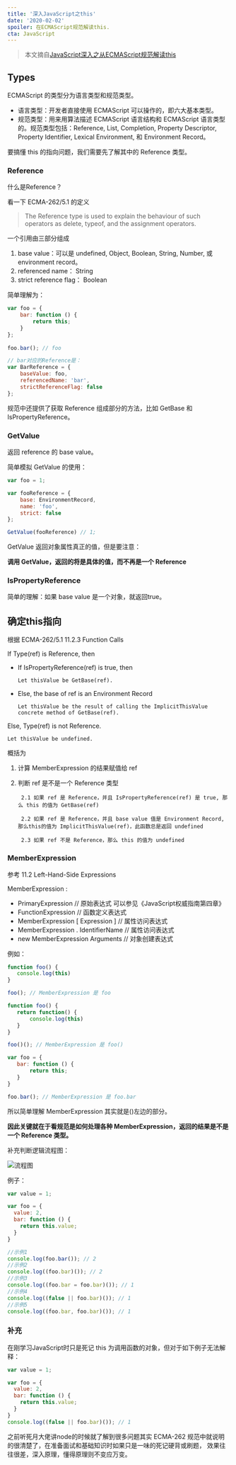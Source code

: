 ```yaml
---
title: '深入JavaScript之this'
date: '2020-02-02'
spoiler: 在ECMAScript规范解读this.
cta: JavaScript
---
```


 > 本文摘自[JavaScript深入之从ECMAScript规范解读this](https://github.com/mqyqingfeng/Blog/issues/7)

## Types

ECMAScript 的类型分为语言类型和规范类型。

   * 语言类型：开发者直接使用 ECMAScript 可以操作的，即六大基本类型。
   * 规范类型：用来用算法描述 ECMAScript 语言结构和 ECMAScript 语言类型的。规范类型包括：Reference, List, Completion, Property Descriptor, Property Identifier, Lexical Environment, 和 Environment Record。

要搞懂 this 的指向问题，我们需要先了解其中的 Reference 类型。

### Reference

什么是Reference？

看一下 ECMA-262/5.1 的定义

   > The Reference type is used to explain the behaviour of such operators as delete, typeof, and the assignment operators.
    
一个引用由三部分组成

   1. base value：可以是 undefined, Object, Boolean, String, Number, 或 environment record。
   2. referenced name： String
   3. strict reference flag： Boolean 
   
简单理解为：

```javascript
var foo = {
    bar: function () {
        return this;
    }
};
 
foo.bar(); // foo

// bar对应的Reference是：
var BarReference = {
    baseValue: foo,
    referencedName: 'bar',
    strictReferenceFlag: false
};
```

规范中还提供了获取 Reference 组成部分的方法，比如 GetBase 和 IsPropertyReference。

### GetValue

返回 reference 的 base value。

简单模拟 GetValue 的使用：

```javascript
var foo = 1;

var fooReference = {
    base: EnvironmentRecord,
    name: 'foo',
    strict: false
};

GetValue(fooReference) // 1;
```

GetValue 返回对象属性真正的值，但是要注意：

**调用 GetValue，返回的将是具体的值，而不再是一个 Reference**

### IsPropertyReference

简单的理解：如果 base value 是一个对象，就返回true。



## 确定this指向

根据 ECMA-262/5.1 11.2.3 Function Calls

  If Type(ref) is Reference, then
       
   * If IsPropertyReference(ref) is true, then
   
         Let thisValue be GetBase(ref).
         
   * Else, the base of ref is an Environment Record
   
         Let thisValue be the result of calling the ImplicitThisValue concrete method of GetBase(ref).
   
Else, Type(ref) is not Reference.

    Let thisValue be undefined.


概括为

1. 计算 MemberExpression 的结果赋值给 ref

2. 判断 ref 是不是一个 Reference 类型

        2.1 如果 ref 是 Reference，并且 IsPropertyReference(ref) 是 true, 那么 this 的值为 GetBase(ref)

        2.2 如果 ref 是 Reference，并且 base value 值是 Environment Record, 那么this的值为 ImplicitThisValue(ref)，此函数总是返回 undefined

        2.3 如果 ref 不是 Reference，那么 this 的值为 undefined
        
### MemberExpression

参考 11.2 Left-Hand-Side Expressions

 MemberExpression :

 * PrimaryExpression // 原始表达式 可以参见《JavaScript权威指南第四章》
 * FunctionExpression // 函数定义表达式
 * MemberExpression [ Expression ] // 属性访问表达式
 * MemberExpression . IdentifierName // 属性访问表达式
 * new MemberExpression Arguments // 对象创建表达式
 
 例如：
 ```javascript
function foo() {
    console.log(this)
}

foo(); // MemberExpression 是 foo

function foo() {
    return function() {
        console.log(this)
    }
}

foo()(); // MemberExpression 是 foo()

var foo = {
    bar: function () {
        return this;
    }
}

foo.bar(); // MemberExpression 是 foo.bar
```

所以简单理解 MemberExpression 其实就是()左边的部分。

**因此关键就在于看规范是如何处理各种 MemberExpression，返回的结果是不是一个 Reference 类型。**

补充判断逻辑流程图：

![流程图](./judge.png)

例子：

```javascript
var value = 1;

var foo = {
  value: 2,
  bar: function () {
    return this.value;
  }
}

//示例1
console.log(foo.bar()); // 2
//示例2
console.log((foo.bar)()); // 2
//示例3
console.log((foo.bar = foo.bar)()); // 1
//示例4
console.log((false || foo.bar)()); // 1
//示例5
console.log((foo.bar, foo.bar)()); // 1
```

### 补充

在刚学习JavaScript时只是死记 this 为调用函数的对象，但对于如下例子无法解释：

```javascript
var value = 1;

var foo = {
  value: 2,
  bar: function () {
    return this.value;
  }
}
console.log((false || foo.bar)()); // 1
```

之前听死月大佬讲node的时候就了解到很多问题其实 ECMA-262 规范中就说明的很清楚了，在准备面试和基础知识时如果只是一味的死记硬背或刷题，
效果往往很差，深入原理，懂得原理则不变应万变。
